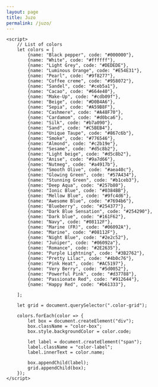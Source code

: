 ```yaml
---
layout: page
title: Juzo
permalink: /juzo/
---
```

<!DOCTYPE html>
<html lang="en">
<head>
    <meta charset="UTF-8">
    <meta name="viewport" content="width=device-width, initial-scale=1.0">
    <title>Color Grid</title>
    <style>
        body {
            font-family: Arial, sans-serif;
            margin: 20px;
        }

        .color-grid {
            display: grid;
            grid-template-columns: repeat(1, 1fr);
            gap: 20px;
        }

        @media (orientation: landscape) {
            .color-grid {
                grid-template-columns: repeat(3, 1fr);
            }
        }

        .color-box {
            position: relative;
            height: 150px;
            display: flex;
            justify-content: center;
            align-items: center;
        }

.color-label {
    position: absolute;
    color: white;
    font-weight: bold;
    text-shadow: -1px -1px 0 #000,  
                 1px -1px 0 #000,
                 -1px 1px 0 #000,
                 1px 1px 0 #000;
}
    </style>
</head>
<body>
    <div class="color-grid">
        <!-- Colors will be populated here by the script -->
    </div>

    <script>
        // List of colors
        let colors = [
            {name: "Black pepper", code: "#000000"},
            {name: "White", code: "#ffffff"},
            {name: "Light Grey", code: "#DEDEDE"},
            {name: "Luminous Orange", code: "#E54E31"},
            {name: "Pearl", code: "#9f8277"},
            {name: "Coffee creme", code: "#958072"},
            {name: "Sandel", code: "#ceb5a1"},
            {name: "Cacao", code: "#664e40"},
            {name: "Make-Up", code: "#cdb09f"},
            {name: "Beige", code: "#D0B4A6"},
            {name: "Sepia", code: "#A59B8F"},
            {name: "Cashmere", code: "#A48F70"},
            {name: "Cardamom", code: "#d0bca6"},
            {name: "Silk", code: "#b7a090"},
            {name: "Sand", code: "#C5BEB4"},
            {name: "Unique Taupe", code: "#867c6b"},
            {name: "Smoke", code: "#776546"},
            {name: "Almond", code: "#c2b19e"},
            {name: "Sesame", code: "#d5c8b2"},
            {name: "Light beige", code: "#d5c8b2"},
            {name: "Anise", code: "#9a7d66"},
            {name: "Nutmeg", code: "#a4917b"},
            {name: "Smooth Olive", code: "#aea40c"},
            {name: "Glowing Green", code: "#57A434"},
            {name: "Stunning Green", code: "#b1ceb3"},
            {name: "Deep Aqua", code: "#257b80"},
            {name: "Ionic Blue", code: "#0384BB"},
            {name: "Mellow Blue", code: "#9fc4d6"},
            {name: "Awesome Blue", code: "#7694b6"},
            {name: "Blueberry", code: "#254377"},
            {name: "Dark Blue Sensation", code: "#254290"},
            {name: "Dark blue", code: "#161F62"},
            {name: "Navy", code: "#08112F"},
            {name: "Marine (FR)", code: "#06092A"},
            {name: "Marine", code: "#08112F"},
            {name: "Night Blue", code: "#2e2c52"},
            {name: "Juniper", code: "#06092a"},
            {name: "Romance", code: "#2E2635"},
            {name: "Purple Lightning", code: "#3B2762"},
            {name: "Pretty Lilac", code: "#4b0c76"},
            {name: "Pink Heat", code: "#AC5197"},
            {name: "Very Berry", code: "#5d0052"},
            {name: "Powerful Pink", code: "#d37788"},
            {name: "Passionate Red", code: "#912644"},
            {name: "Happy Red", code: "#b61333"},

        ];

        let grid = document.querySelector(".color-grid");
        
        colors.forEach(color => {
            let box = document.createElement("div");
            box.className = "color-box";
            box.style.backgroundColor = color.code;

            let label = document.createElement("span");
            label.className = "color-label";
            label.innerText = color.name;

            box.appendChild(label);
            grid.appendChild(box);
        });
    </script>
</body>
</html>
